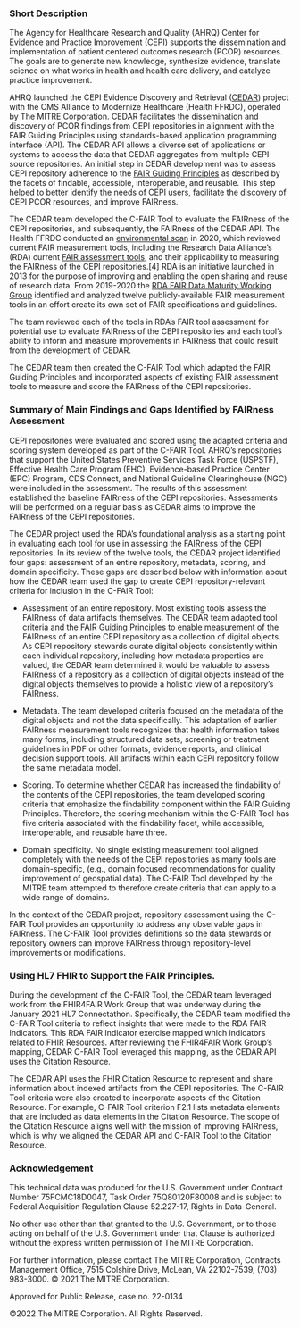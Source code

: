### Short Description

The Agency for Healthcare Research and Quality (AHRQ) Center for Evidence and Practice Improvement (CEPI) supports the dissemination and implementation of patient centered outcomes research (PCOR) resources. The goals are to generate new knowledge, synthesize evidence, translate science on what works in health and health care delivery, and catalyze practice improvement.   

AHRQ launched the CEPI Evidence Discovery and Retrieval ([CEDAR](https://digital.ahrq.gov/ahrq-funded-projects/cepi-evidence-discovery-and-retrieval-cedar-project)) project with the CMS Alliance to Modernize Healthcare (Health FFRDC), operated by The MITRE Corporation. CEDAR facilitates the dissemination and discovery of PCOR findings from CEPI repositories in alignment with the FAIR Guiding Principles using standards-based application programming interface (API). The CEDAR API allows a diverse set of applications or systems to access the data that CEDAR aggregates from multiple CEPI source repositories. An initial step in CEDAR development was to assess CEPI repository adherence to the [FAIR Guiding Principles](https://www.go-fair.org/fair-principles) as described by the facets of findable, accessible, interoperable, and reusable. This step helped to better identify the needs of CEPI users, facilitate the discovery of CEPI PCOR resources, and improve FAIRness.  

The CEDAR team developed the C-FAIR Tool to evaluate the FAIRness of the CEPI repositories, and subsequently, the FAIRness of the CEDAR API. The Health FFRDC conducted an [environmental scan](https://digital.ahrq.gov/sites/default/files/docs/citation/cedar-environmental-scan.pdf) in 2020, which reviewed current FAIR measurement tools, including the Research Data Alliance’s (RDA) current [FAIR assessment tools](https://www.rd-alliance.org/group/fair-data-maturity-model-wg/outcomes/results-analysis-existing-fair-assessment-tools), and their applicability to measuring the FAIRness of the CEPI repositories.[4] RDA is an initiative launched in 2013 for the purpose of improving and enabling the open sharing and reuse of research data. From 2019-2020 the [RDA FAIR Data Maturity Working Group](https://www.rd-alliance.org/) identified and analyzed twelve publicly-available FAIR measurement tools in an effort create its own set of FAIR specifications and guidelines. 

The team reviewed each of the tools in RDA’s FAIR tool assessment for potential use to evaluate FAIRness of the CEPI repositories and each tool’s ability to inform and measure improvements in FAIRness that could result from the development of CEDAR. 

The CEDAR team then created the C-FAIR Tool which adapted the FAIR Guiding Principles and incorporated aspects of existing FAIR assessment tools to measure and score the FAIRness of the CEPI repositories.


### Summary of Main Findings and Gaps Identified by FAIRness Assessment

CEPI repositories were evaluated and scored using the adapted criteria and scoring system developed as part of the C-FAIR Tool. AHRQ’s repositories that support the United States Preventive Services Task Force (USPSTF), Effective Health Care Program (EHC), Evidence-based Practice Center (EPC) Program, CDS Connect, and National Guideline Clearinghouse (NGC) were included in the assessment. The results of this assessment established the baseline FAIRness of the CEPI repositories. Assessments will be performed on a regular basis as CEDAR aims to improve the FAIRness of the CEPI repositories. 

The CEDAR project used the RDA’s foundational analysis as a starting point in evaluating each tool for use in assessing the FAIRness of the CEPI repositories. In its review of the twelve tools, the CEDAR project identified four gaps: assessment of an entire repository, metadata, scoring, and domain specificity. These gaps are described below with information about how the CEDAR team used the gap to create CEPI repository-relevant criteria for inclusion in the C-FAIR Tool:  

- Assessment of an entire repository. Most existing tools assess the FAIRness of data artifacts themselves. The CEDAR team adapted tool criteria and the FAIR Guiding Principles to enable measurement of the FAIRness of an entire CEPI repository as a collection of digital objects. As CEPI repository stewards curate digital objects consistently within each individual repository, including how metadata properties are valued, the CEDAR team determined it would be valuable to assess FAIRness of a repository as a collection of digital objects instead of the digital objects themselves to provide a holistic view of a repository’s FAIRness. 

- Metadata. The team developed criteria focused on the metadata of the digital objects and not the data specifically. This adaptation of earlier FAIRness measurement tools recognizes that health information takes many forms, including structured data sets, screening or treatment guidelines in PDF or other formats, evidence reports, and clinical decision support tools. All artifacts within each CEPI repository follow the same metadata model. 
  
- Scoring. To determine whether CEDAR has increased the findability of the contents of the CEPI repositories, the team developed scoring criteria that emphasize the findability component within the FAIR Guiding Principles. Therefore, the scoring mechanism within the C-FAIR Tool has five criteria associated with the findability facet, while accessible, interoperable, and reusable have three. 
  
- Domain specificity. No single existing measurement tool aligned completely with the needs of the CEPI repositories as many tools are domain-specific, (e.g., domain focused recommendations for quality improvement of geospatial data). The C-FAIR Tool developed by the MITRE team attempted to therefore create criteria that can apply to a wide range of domains.  

In the context of the CEDAR project, repository assessment using the C-FAIR Tool provides an opportunity to address any observable gaps in FAIRness. The C-FAIR Tool provides definitions so the data stewards or repository owners can improve FAIRness through repository-level improvements or modifications. 


### Using HL7 FHIR to Support the FAIR Principles.

During the development of the C-FAIR Tool, the CEDAR team leveraged work from the FHIR4FAIR Work Group that was underway during the January 2021 HL7 Connectathon. Specifically, the CEDAR team modified the C-FAIR Tool criteria to reflect insights that were made to the RDA FAIR Indicators. This RDA FAIR Indicator exercise mapped which indicators related to FHIR Resources. After reviewing the FHIR4FAIR Work Group’s mapping, CEDAR C-FAIR Tool leveraged this mapping, as the CEDAR API uses the Citation Resource. 

The CEDAR API uses the FHIR Citation Resource to represent and share information about indexed artifacts from the CEPI repositories. The C-FAIR Tool criteria were also created to incorporate aspects of the Citation Resource. For example, C-FAIR Tool criterion F2.1 lists metadata elements that are included as data elements in the Citation Resource. The scope of the Citation Resource aligns well with the mission of improving FAIRness, which is why we aligned the CEDAR API and C-FAIR Tool to the Citation Resource.


### Acknowledgement

This technical data was produced for the U.S. Government under Contract Number 75FCMC18D0047, Task Order 75Q80120F80008 and is subject to Federal Acquisition Regulation Clause 52.227-17, Rights in Data-General.

No other use other than that granted to the U.S. Government, or to those acting on behalf of the U.S. Government under that Clause is authorized without the express written permission of The MITRE Corporation. 

For further information, please contact The MITRE Corporation, Contracts Management Office, 7515 Colshire Drive, McLean, VA 22102-7539, (703) 983-3000. © 2021 The MITRE Corporation.  

Approved for Public Release, case no. 22-0134

©2022 The MITRE Corporation. All Rights Reserved.

